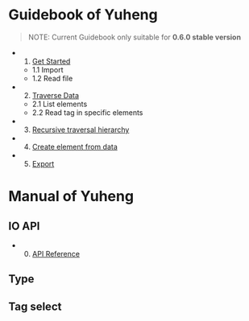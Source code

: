# Guidebook of Yuheng

> NOTE: Current Guidebook only suitable for **0.6.0 stable version** 

+ 1. [Get Started](/docs/Guidebook/1.Get_Started.md)
    + 1.1 Import
    + 1.2 Read file
+ 2. [Traverse Data](/docs/Guidebook/2.Traverse_Data.md)
    + 2.1 List elements
    + 2.2 Read tag in specific elements
+ 3. [Recursive traversal hierarchy](/docs/Guidebook/todo)
+ 4. [Create element from data]()
+ 5. [Export]()


# Manual of Yuheng

## IO API

+ 0. [API Reference](/docs/Manual/API_Reference.md)

## Type

## Tag select